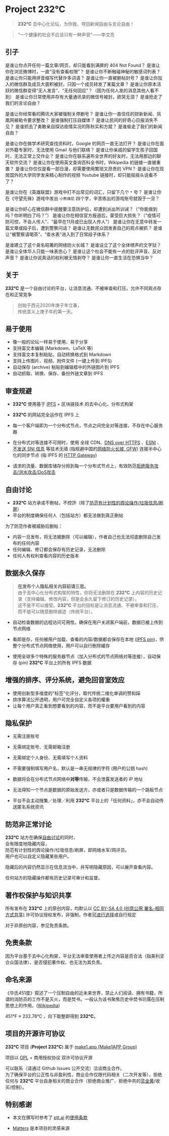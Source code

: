 
# Project 232°C

> **232°C** 去中心化论坛，为你我，夺回新闻自由与言论自由！

> “一个健康的社会不应该只有一种声音”——李文亮

## 引子

是谁让你点开任何一篇文章/网页，却只能看到满屏的 404 Not Found？
是谁让你在浏览微博时，一直“没有查看权限”？
是谁让你不断触碰神秘的敏感词列表？
是谁让你只能用拼音缩写代替许多词语？
是谁让你一直被删帖封号？
是谁让你加入的微信群及成员大面积被封，只因一个成员转发了某篇文章？
是谁让你原本活跃的微信群变得“无人发言”、“无任何回应”？（因为任何人发的消息其他人看不到）
是谁让你日常使用并存有大量通讯录的微信号被封，欲哭无泪？
是谁抢走了我们的言论自由？

是谁让你经常看的腾讯大家被强制关停删号？
是谁让你一直信任的财新新闻、凤凰网被勒令要求整改？
是谁强制打压自媒体？
是谁让民间的好奇心日报消失不见？
是谁抓去了勇敢亲自探访疫情实况的陈秋实和方斌？
是谁偷走了我们的新闻自由？

是谁让你在做学术研究查找资料时，Google 的网页一直无法打开？
是谁让你在面对外籍专家时，无法使用 Gmail 与他们联络？
是谁让你亲戚的留学生孩子回国时，无法正常上交作业？
是谁让你在联系遍布全世界的好友时，无法用那边的聊天软件交流？
是谁让你在使用英文查询百科全书时，Wikipedia 的链接一直被重置？
是谁让你仅仅是看一部日漫，却需要使用繁琐又昂贵的 VPN？
是谁让你在现居国外的大学同学发来精心制作的视频 Youtube 链接时，却只能摇摇头说看不了？

是谁让你在《英雄联盟》游戏中打不出常见的词汇，只留下几个 `*` 号？
是谁让你在《守望先锋》游戏中发出 `小熊维尼` 四个字，辛苦练出的游戏账号就毁于一旦？

是谁让你好心在微信群中提醒要注意防护后，却遭到派出所训诫？（“你能做到吗？你听明白了吗？”）
是谁让你在相信官方报道后，蒙受巨大损失？（“疫情可防可控，不会人传人”、“最早在11月或已出现人传人”）
是谁让你在无意中转发一篇文章或段子后，遭到警察问话？
是谁让无数民众因发表自己的观点被抓？
是谁让“被警察请喝茶”、“查水表”进入到了日常段子体系？

是谁建立了这个臭名昭著的网络防火长城？
是谁设立了这个全体噤声的文字狱？
是谁让全体华人只能一味表忠心？
是谁让这个社会不能有一点的批评声音、反对声音？
是谁让你说真话的权利被无情剥夺？
是谁让你一直生活在恐惧当中？

## 关于

**232°C** 是一个自由讨论的平台，让消息流通、不被审查和打压，允许不同观点存在和正常竞争

> 创始于西元2020年庚子年立春，  
> 传统意义上庚子年的第一天。

## 易于使用

* 像一般的论坛一样易于使用、易于分享
* 支持富文本编辑 (Markdown、LaTeX 等) 
* 支持富文本复制粘贴，自动转换格式到 Markdown
* 支持上传图片、视频、附件文件 (一键上传到 IPFS)
* 自动保存 (archive) 粘贴到编辑框中的外链图片到 IPFS
* 自动抓取、转换、保存、备份外链文章到 IPFS

## 审查规避

* **232°C** 使用基于 [IPFS](https://ipfs.io/) + 区块链技术 的去中心化、分布式构架

* **232°C** 的网站完全运作在 IPFS 上

* 每一个客户端即为一个分布式节点，节点之间完全对等连接，不存在中心服务器

* 在分布式对等连接不可用时，使用 全球 CDN、[DNS over HTTPS](https://zh.wikipedia.org/wiki/DNS_over_HTTPS) 、[ESNI](https://datatracker.ietf.org/doc/draft-ietf-tls-esni/) 、[不发送 SNI 信息](https://github.com/revolter-firefox/revolter-firefox) 等技术无墙 (指规避中国的[网络防火长城, GFW](https://zh.wikipedia.org/wiki/防火长城)) 连接半中心化的同步节点 (指 IPFS 的 [HTTP Gateway](https://developers.cloudflare.com/distributed-web/ipfs-gateway/))

* 请求的流量、数据库储存分担到每一个分布式节点上，有效防范[拒绝服务攻击/洪水攻击/DoS攻击](https://zh.wikipedia.org/wiki/拒绝服务攻击)

## 自由讨论

* **232°C** 站方承诺不刪帖，不控評（除了[防范有计划性的舆论操作/垃圾信息/刷屏](#防范非正常讨论)）
* 平台的制度确保任何人（包括站方）都无法做到真正刪帖

为了防范作者被威胁后删帖：

* 内容一旦发布，将无法被删除（可以编辑），作者自己也无法彻底删除自己发布的任何内容
* 任何编辑、修订都会保存有历史记录，无法删除
* 任何人有权利查看内容的历史版本

## 数据永久保存

> **在发布个人隐私相关内容前请三思。**  
> 由于去中心化分布式构架的特性，你将无法删除在 **232°C** 上内容的历史记录（支持编辑、修改内容，但是会永久留下修订的历史记录）。  
> 这不是不可以接受。**232°C** 平台的目标是让消息流通、不被审查和打压，而不是可以随意删除痕迹（传统平台）。

* 自动检查数据的远程访问可用性。确保在用户关闭客户端前，数据已被上传到节点网络

* 看即是存，任何被用户加载、查看的内容/数据都会保存在本地 ([IPFS pin](https://docs.ipfs.io/guides/concepts/pinning/))，供整个分布式节点网络使用，用戶可以自行刪除緩存

* 使用全球多个特殊的服务器节点（加入分布式的节点网络对等连接），自动保存 (pin) **232°C** 平台上的所有 IPFS 数据

## 增强的排序、评分系统，避免回音室效应

* 使用创新型多维度的“标签”化评分，取代传统二维化单调的赞和踩
* 排序算法公开透明，用户可完全自定义各项的權重
* 让每个用户真正看到想要看到的内容，而不是平台要用户看到的内容

## 隐私保护

* 无需注册账号
* 无需绑定账号、无需邮箱注册
* 无需绑定个人身份、无需填写个人资料
* 不需要强制填写用户名，默认是一串无规律的字符 (用户的公钥 hash)

* 数据将会在分布式节点网络中**对等**传输，不会泄露发送者的 IP 地址
* 无法得知一个节点是数据的原始发送方，亦或者只是数据传输的一个跳板节点

* 平台不会主动搜集／处理／利用 **232°C** 平台上的「任何资料」，亦不会自动传送匿名系统资讯

## 防范非正常讨论

**232°C** 站方在确保[自由讨论](#自由讨论)的同时，  
会有限度地隐藏内容，  
防范有计划性的舆论操作/垃圾信息/刷屏，即网络水军/网评员。  
用户也可以自定义隐藏某些用户。

隐藏后的内容仍然显示在信息流当中，并写明隐藏原因，可以展开查看内容。

任何站方的隐藏操作都有历史记录可审计和监督。

## 著作权保护与知识共享

所有发布在 **232°C** 上的原创内容，均默认以 [CC BY-SA 4.0 (创意公用 署名-相同方式共享)](https://creativecommons.org/licenses/by-sa/4.0/deed.zh-Hans) 许可协议授权发布，非强制，作者[可进行选择](https://creativecommons.org/choose/?lang=zh)或自行规定

对于非原创内容，参见免责条款。

## 免责条款

因为平台基于去中心化构架，平台无法审查使用者上传之内容是否合法（指美利坚合众国法律）、是否侵犯著作权、也无法为其负责。

## 命名来源

《华氏451度》叙述了一个压制自由的近未来世界，禁止人们阅读、拥有书籍，所谓的消防员的工作不是灭火，而是焚书。一般认为该书聚焦历史中焚书坑儒在压制思想上的作用。([Wikipedia](https://zh.wikipedia.org/wiki/华氏451度))

451°F ≈‪ 232.78°C ，向下取整即得到 **232°C**。

## 项目的开源许可协议

**232°C** 项目 (**Project 232°C**) 属于 [make1.app (Make1APP Group)](https://github.com/make1app)

项目以 [GPL](https://creativecommons.org/licenses/by-sa/4.0/deed.zh-Hans) + 商用授权协议 双许可协议开源

可以联系（请通过 Github Issues 公开交流）洽谈商业合作。  
为了确保平台的公正性与非盈利性，商业合作仅限代码相关（二次开发等），拒绝任何与 **232°C** 平台自身相关的商业合作（拒绝商业推广、拒绝中共的[蓝金黄](https://chinadigitaltimes.net/space/蓝金黄)/收买/控制）。

## 特别感谢

* 本文在撰写时参考了 [ptt.ai](https://ptt.ai/chinese/) 的[使用条款](https://ptt.ai/terms-of-use-ch/)

* [Matters](https://matters.news/) 是本项目的灵感来源

